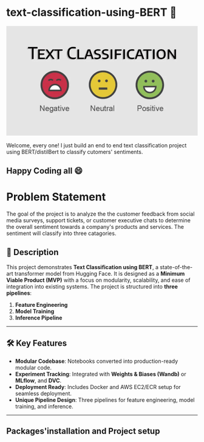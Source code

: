 # text-classification-using-BERT :rocket:
![Project Logo](https://github.com/p7-source/text-classification-using-BERT/blob/main/ClassificationImg.png?raw=true)

Welcome, every one!
I just build an end to end text classification project using BERT/distilBert to classify cutomers' sentiments.
## Happy Coding all :smile:




# Problem Statement
The goal of the project is to analyze the the customer feedback from social media surveys, support tickets, or customer executive chats to determine the overall sentiment towards a company's products and services. The sentiment will classify into three catagories.



## 📝 Description
This project demonstrates **Text Classification using BERT**, a state-of-the-art transformer model from Hugging Face. It is designed as a **Minimum Viable Product (MVP)** with a focus on modularity, scalability, and ease of integration into existing systems. The project is structured into **three pipelines**:
1. **Feature Engineering**
2. **Model Training**
3. **Inference Pipeline**

---

## 🛠️ Key Features
- **Modular Codebase**: Notebooks converted into production-ready modular code.
- **Experiment Tracking**: Integrated with **Weights & Biases (Wandb)** or **MLflow**, and **DVC**.
- **Deployment Ready**: Includes Docker and AWS EC2/ECR setup for seamless deployment.
- **Unique Pipeline Design**: Three pipelines for feature engineering, model training, and inference.

---
## Packages'installation and Project setup
```bash


